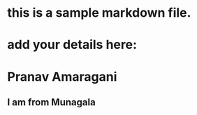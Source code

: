 # this is a sample markdown file. 
# add your details here: 
# Pranav Amaragani
## I am from Munagala
